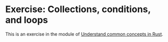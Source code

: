 # Exercise: Collections, conditions, and loops

This is an exercise in the module of [Understand common concepts in Rust](https://docs.microsoft.com/en-us/learn/modules/rust-understand-common-concepts/).
